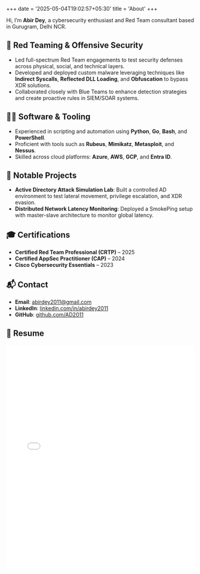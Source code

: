 +++
date = '2025-05-04T19:02:57+05:30'
title = 'About'
+++

Hi, I’m **Abir Dey**, a cybersecurity enthusiast and Red Team consultant based in Gurugram, Delhi NCR.

## 🔐 Red Teaming & Offensive Security

- Led full-spectrum Red Team engagements to test security defenses across physical, social, and technical layers.
- Developed and deployed custom malware leveraging techniques like **Indirect Syscalls**, **Reflected DLL Loading**, and **Obfuscation** to bypass XDR solutions.
- Collaborated closely with Blue Teams to enhance detection strategies and create proactive rules in SIEM/SOAR systems.

## 👨‍💻 Software & Tooling

- Experienced in scripting and automation using **Python**, **Go**, **Bash**, and **PowerShell**.
- Proficient with tools such as **Rubeus**, **Mimikatz**, **Metasploit**, and **Nessus**.
- Skilled across cloud platforms: **Azure**, **AWS**, **GCP**, and **Entra ID**.

## 🧪 Notable Projects

- **Active Directory Attack Simulation Lab**: Built a controlled AD environment to test lateral movement, privilege escalation, and XDR evasion.
- **Distributed Network Latency Monitoring**: Deployed a SmokePing setup with master-slave architecture to monitor global latency.

## 🎓 Certifications

- **Certified Red Team Professional (CRTP)** – 2025
- **Certified AppSec Practitioner (CAP)** – 2024
- **Cisco Cybersecurity Essentials** – 2023

## 📬 Contact

- **Email**: [abirdey2011@gmail.com](mailto:abirdey2011@gmail.com)
- **LinkedIn**: [linkedin.com/in/abirdey2011](https://linkedin.com/in/abirdey2011)
- **GitHub**: [github.com/AD2011](https://github.com/AD2011)

## 📄 Resume

<embed src="/images/resume.pdf" type="application/pdf" width="100%" height="600px" />
